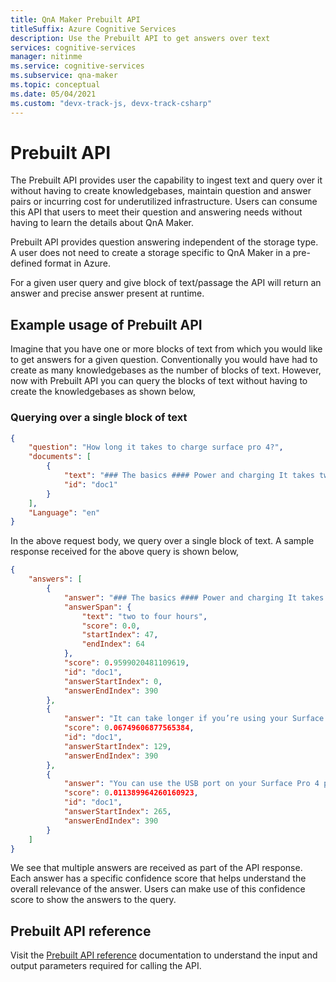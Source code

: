```yaml
---
title: QnA Maker Prebuilt API
titleSuffix: Azure Cognitive Services
description: Use the Prebuilt API to get answers over text
services: cognitive-services
manager: nitinme
ms.service: cognitive-services
ms.subservice: qna-maker
ms.topic: conceptual
ms.date: 05/04/2021
ms.custom: "devx-track-js, devx-track-csharp"
---
```


# Prebuilt API

The Prebuilt API provides user the capability to ingest text and query over it without having to create knowledgebases, maintain question and answer pairs or incurring cost for underutilized infrastructure. Users can consume this API that users to meet their question and answering needs without having to learn the details about QnA Maker.

Prebuilt API provides question answering independent of the storage type. A user does not need to create a storage specific to QnA Maker in a pre-defined format in Azure. 

For a given user query and give block of text/passage the API will return an answer and precise answer present at runtime. 

<a name="qna-entity"></a>


## Example usage of Prebuilt API

Imagine that you have one or more blocks of text from which you would like to get answers for a given question. Conventionally you would have had to create as many knowledgebases as the number of blocks of text. However, now with Prebuilt API you can query the blocks of text without having to create the knowledgebases as shown below,

### Querying over a single block of text
```json
{
    "question": "How long it takes to charge surface pro 4?",
    "documents": [
        {
            "text": "### The basics #### Power and charging It takes two to four hours to charge the Surface Pro 4 battery fully from an empty state. It can take longer if you’re using your Surface for power-intensive activities like gaming or video streaming while you’re charging it. You can use the USB port on your Surface Pro 4 power supply to charge other devices, like a phone, while your Surface charges.",
            "id": "doc1"
        }
    ],
    "Language": "en"
}
```
In the above request body, we query over a single block of text. A sample response received for the above query is shown below,

```json
{
    "answers": [
        {
            "answer": "### The basics #### Power and charging It takes two to four hours to charge the Surface Pro 4 battery fully from an empty state. It can take longer if you’re using your Surface for power-intensive activities like gaming or video streaming while you’re charging it. You can use the USB port on your Surface Pro 4 power supply to charge other devices, like a phone, while your Surface charges.",
            "answerSpan": {
                "text": "two to four hours",
                "score": 0.0,
                "startIndex": 47,
                "endIndex": 64
            },
            "score": 0.9599020481109619,
            "id": "doc1",
            "answerStartIndex": 0,
            "answerEndIndex": 390
        },
        {
            "answer": "It can take longer if you’re using your Surface for power-intensive activities like gaming or video streaming while you’re charging it. You can use the USB port on your Surface Pro 4 power supply to charge other devices, like a phone, while your Surface charges.",
            "score": 0.06749606877565384,
            "id": "doc1",
            "answerStartIndex": 129,
            "answerEndIndex": 390
        },
        {
            "answer": "You can use the USB port on your Surface Pro 4 power supply to charge other devices, like a phone, while your Surface charges.",
            "score": 0.011389964260160923,
            "id": "doc1",
            "answerStartIndex": 265,
            "answerEndIndex": 390
        }
    ]
}
```
We see that multiple answers are received as part of the API response. Each answer has a specific confidence score that helps understand the overall relevance of the answer. Users can make use of this confidence score to show the answers to the query.

## Prebuilt API reference
Visit the [Prebuilt API reference](https://docs.microsoft.com/rest/api/cognitiveservices-qnamaker/qnamaker5.0preview2/prebuilt/generateanswer) documentation to understand the input and output parameters required for calling the API.
